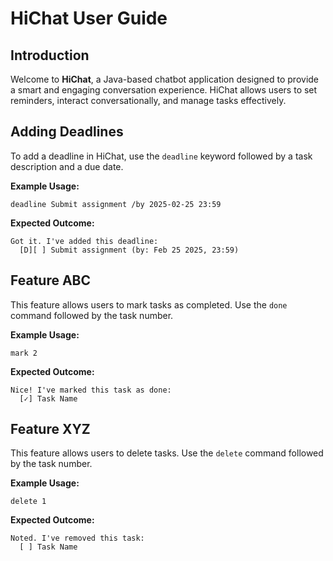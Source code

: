 # HiChat User Guide

## Introduction
Welcome to **HiChat**, a Java-based chatbot application designed to provide a smart and engaging conversation experience. HiChat allows users to set reminders, interact conversationally, and manage tasks effectively.

## Adding Deadlines
To add a deadline in HiChat, use the `deadline` keyword followed by a task description and a due date.

**Example Usage:**
```
deadline Submit assignment /by 2025-02-25 23:59
```

**Expected Outcome:**
```
Got it. I've added this deadline:
  [D][ ] Submit assignment (by: Feb 25 2025, 23:59)
```

## Feature ABC
This feature allows users to mark tasks as completed. Use the `done` command followed by the task number.

**Example Usage:**
```
mark 2
```

**Expected Outcome:**
```
Nice! I've marked this task as done:
  [✓] Task Name
```

## Feature XYZ
This feature allows users to delete tasks. Use the `delete` command followed by the task number.

**Example Usage:**
```
delete 1
```

**Expected Outcome:**
```
Noted. I've removed this task:
  [ ] Task Name
```

